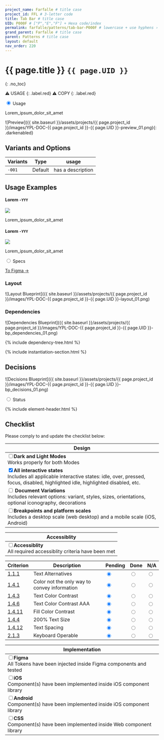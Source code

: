 ```yaml
---
project_name: Farfalle # title case
project_id: FFL # 3-letter code
title: Tab Bar # title case
UID: P000F # ["P","E","F"] + Hexa code/index
permalink: farfalle/patterns/tab-bar-P000F # lowercase + use hyphens › https://tinyurl.com/27kmc4rb
grand_parent: Farfalle # title case
parent: Patterns # title case
layout: default
nav_order: 220
---
```


# {{ page.title }} `{{ page.UID }}`
{: .no_toc}


⚠️ USAGE
{: .label.red}
⚠️ COPY
{: .label.red}

<div class="tabs">
  <input type="radio" name="tabs_section_name" id="tab_name_01" checked="checked">
  <label for="tab_name_01" class="fatTab">Usage</label>
  <div class="tab" markdown="1">
<!-- ================ -->
<!-- ==== USAGE ===== -->
<!-- ================ -->

<p>
    Lorem_ipsum_dolor_sit_amet
</p>

![Preview]({{ site.baseurl }}/assets/projects/{{ page.project_id }}/images/YPL-DOC-{{ page.project_id }}-{{ page.UID }}-preview_01.png){: .darkenabled}
<!-- ![Preview]({{site.baseurl}}/assets/projects/{{page.project_id}}/images/YPL-DOC-imgPlaceholder-Full.png){: .darkenabled} -->

<!-- - TOC
{:toc} -->


## Variants and Options

<!-- IF TABS ARE REQUIRED -->

<!-- <div class="tabs">
  <input type="radio" name="variants" id="variant_UID1" checked="checked">
  <label for="variant_UID1">Variant_UID1</label>
  <div class="tab" markdown="1">
![Preview]({{site.baseurl}}/assets/projects/{{page.project_id}}/images/YPL-DOC-FFL-P0013-YYY-preview_01.png){: .darkenabled}
Variant_Preview_#1
  </div>
  <input type="radio" name="variants" id="variant_UID2">
  <label for="variant_UID2">Variant_UID2</label>
  <div class="tab" markdown="1">
![Preview]({{site.baseurl}}/assets/projects/{{page.project_id}}/images/YPL-DOC-FFL-P0013-YYY-preview_02.png){: .darkenabled}
Variant_Preview_#2
  </div>
  <input type="radio" name="variants" id="variant_UID3">
  <label for="variant_UID3">Variant_UID3</label>
  <div class="tab" markdown="1">
![Preview]({{site.baseurl}}/assets/projects/{{page.project_id}}/images/YPL-DOC-FFL-P0013-YYY-preview_03.png){: .darkenabled}
Variant_Preview_#3
  </div>  
</div> -->


<!-- ![Variations]({{ site.baseurl }}/assets/projects/{{ page.project_id }}/images/YPL-DOC-{{ page.project_id }}-{{ page.UID }}-variations_01.png){: .darkenabled} -->
<!-- ![Variations]({{site.baseurl}}/assets/projects/{{page.project_id}}/images/YPL-DOC-imgPlaceholder-Full.png){: .darkenabled} -->


<table id="variants-options">
  <!-- <caption>my caption</caption> -->
  <thead>
    <tr>
      <th>Variants</th>
      <th>Type</th>
      <th>usage</th>
    </tr>
  </thead>
  <tbody>
    <tr>
      <td><code>-001</code></td>
      <td>Default</td>
      <td>has a description</td>
    </tr>   
  </tbody>
</table>

## Usage Examples

<section class="flex-1_1-cols usage_examples">
  <div>
    <h4>
      Lorem
      <code>-YYY</code>
    </h4>
    <!-- <img src="{{ site.baseurl }}/assets/projects/{{ page.project_id }}/images/YPL-DOC-{{ page.project_id }}-{{ page.UID }}-usage_01.png"> -->
    <img src="{{ site.baseurl }}/assets/projects/{{ page.project_id }}/images/YPL-DOC-imgPlaceholder-half.png">
    <p>
      Lorem_ipsum_dolor_sit_amet
    </p>
  </div>
  <div>
    <h4>
      Lorem
      <code>-YYY</code>
    </h4>
    <!-- <img src="{{ site.baseurl }}/assets/projects/{{ page.project_id }}/images/YPL-DOC-{{ page.project_id }}-{{ page.UID }}-usage_01.png"> -->
    <img src="{{ site.baseurl }}/assets/projects/{{ page.project_id }}/images/YPL-DOC-imgPlaceholder-half.png">
    <p>
      Lorem_ipsum_dolor_sit_amet
    </p>
  </div>
</section>

  
  </div>
  <input type="radio" name="tabs_section_name" id="tab_name_02">
  <label for="tab_name_02" class="fatTab">Specs</label>
  <div class="tab" markdown="1">
<!-- ================= -->
<!-- ==== SPECS ====== -->
<!-- ================= -->


<a href="figma_link" class="btn iconed figmaBadge">To Figma →<a>
<!-- <a href="{{site.data[page.project_id][page.UID].meta.figmaLink}}" class="btn iconed figmaBadge">To Figma →<a> -->

### Layout


![Layout Blueprint]({{ site.baseurl }}/assets/projects/{{ page.project_id }}/images/YPL-DOC-{{ page.project_id }}-{{ page.UID }}-layout_01.png)
<!-- ![Layout Blueprint]({{site.baseurl}}/assets/projects/{{page.project_id}}/images/YPL-DOC-imgPlaceholder-Full.png){: .darkenabled} -->



### Dependencies


![Dependencies Blueprint]({{ site.baseurl }}/assets/projects/{{ page.project_id }}/images/YPL-DOC-{{ page.project_id }}-{{ page.UID }}-bp_dependencies_01.png)
<!-- ![Dependencies Blueprint]({{site.baseurl}}/assets/projects/{{page.project_id}}/images/YPL-DOC-imgPlaceholder-Full.png){: .darkenabled} -->



{% include dependency-tree.html %}

{% include instantiation-section.html %}

## Decisions

![Decisions Blueprint]({{ site.baseurl }}/assets/projects/{{ page.project_id }}/images/YPL-DOC-{{ page.project_id }}-{{ page.UID }}-bp_decisions_01.png)
<!-- ![Decisions Blueprint]({{site.baseurl}}/assets/projects/{{page.project_id}}/images/YPL-DOC-imgPlaceholder-Full.png){: .darkenabled} -->

<!-- ### Options -->


<!-- ![Variations]({{ site.baseurl }}/assets/projects/{{ page.project_id }}/images/YPL-DOC-{{ page.project_id }}-{{ page.UID }}-variations_01.png){: .darkenabled} -->
<!-- ![Variations]({{site.baseurl}}/assets/projects/{{page.project_id}}/images/YPL-DOC-imgPlaceholder-Full.png){: .darkenabled} -->

  </div>
  <input type="radio" name="tabs_section_name" id="tab_name_03">
  <label for="tab_name_03" class="fatTab">Status</label>
  <div class="tab" markdown="1">
<!-- ================= -->
<!-- ==== STATUS ===== -->
<!-- ================= -->

{% include element-header.html %}
<!-- FIXME: remove unused variants -->


## Checklist

Please comply to and update the checklist below:

| Design |
| --- |
| <input type="checkbox" data-status-category="design" class="checklistItem"><strong>Dark and Light Modes</strong><br>Works properly for both Modes |
| <input type="checkbox" data-status-category="design" class="checklistItem" checked><strong>All interactive states</strong><br>Includes all applicable interactive states: idle, over, pressed, focus, disabled, highlighted idle, highlighted disabled, etc. |
| <input type="checkbox" data-status-category="design" class="checklistItem"> <strong>Document Variations</strong><br>Includes relevant options: variant, styles, sizes, orientations, optional iconography, decorations |
| <input type="checkbox" data-status-category="design" class="checklistItem"><strong>Breakpoints and platform scales</strong><br>Includes a desktop scale (web desktop) and a mobile scale (iOS, Android)|

| Accessiblity |
| --- |
| <input type="checkbox" data-status-category="accessibility-global" class="checklistItem"><strong>Accessiblity</strong><br>All required accessiblity criteria have been met |

<table class="Last3ThCentered">
    <thead>
    <tr>
        <th>Criterion</th>
        <th>Description</th>
        <th>Pending</th>
        <th>Done</th>
        <th>N/A</th>
    </tr>
    </thead>
    <tbody>
    <tr>
        <td><a href="https://www.w3.org/TR/WCAG21/#text-alternatives">1.1.1</a></td>
        <td>Text Alternatives</td>
        <td><input type="radio"  data-status-category="accessibility" id="WCAG_1_1_1P" name="WCAG_1_1_1" value="pending" checked></td>
        <td><input type="radio"  data-status-category="accessibility" id="WCAG_1_1_1D" name="WCAG_1_1_1" value="done"></td>
        <td><input type="radio"  data-status-category="accessibility" id="WCAG_1_1_1N" name="WCAG_1_1_1" value="N/A"></td>
    </tr>
    <tr>
        <td><a href="https://www.w3.org/TR/WCAG21/#use-of-color">1.4.1</a></td>
        <td>Color not the only way to convey information</td>
        <td><input type="radio"  data-status-category="accessibility" id="WCAG_1_4_1P" name="WCAG_1_4_1" value="pending" checked></td>
        <td><input type="radio"  data-status-category="accessibility" id="WCAG_1_4_1D" name="WCAG_1_4_1" value="done"></td>
        <td><input type="radio"  data-status-category="accessibility" id="WCAG_1_4_1N" name="WCAG_1_4_1" value="N/A"></td>
    </tr>
    <tr>
        <td><a href="https://www.w3.org/TR/WCAG21/#contrast-minimum">1.4.3</a></td>
        <td>Text Color Contrast</td>
        <td><input type="radio"  data-status-category="accessibility" id="WCAG_1_4_3P" name="WCAG_1_4_3" value="pending" checked></td>
        <td><input type="radio"  data-status-category="accessibility" id="WCAG_1_4_3D" name="WCAG_1_4_3" value="done"></td>
        <td><input type="radio"  data-status-category="accessibility" id="WCAG_1_4_3N" name="WCAG_1_4_3" value="N/A"></td>
    </tr>
    <tr>
        <td><a href="https://www.w3.org/TR/WCAG21/#contrast-enhanced">1.4.6</a></td>
        <td>Text Color Contrast AAA</td>
        <td><input type="radio"  data-status-category="accessibility" id="WCAG_1_4_6P" name="WCAG_1_4_6" value="pending" checked></td>
        <td><input type="radio"  data-status-category="accessibility" id="WCAG_1_4_6D" name="WCAG_1_4_6" value="done"></td>
        <td><input type="radio"  data-status-category="accessibility" id="WCAG_1_4_6N" name="WCAG_1_4_6" value="N/A"></td>
    </tr>
    <tr>
        <td><a href="https://www.w3.org/TR/WCAG21/#non-text-contrast">1.4.11</a></td>
        <td>Fill Color Contrast</td>
        <td><input type="radio"  data-status-category="accessibility" id="WCAG_1_4_11P" name="WCAG_1_4_11" value="pending" checked></td>
        <td><input type="radio"  data-status-category="accessibility" id="WCAG_1_4_11D" name="WCAG_1_4_11" value="done"></td>
        <td><input type="radio"  data-status-category="accessibility" id="WCAG_1_4_11N" name="WCAG_1_4_11" value="N/A"></td>
    </tr>
    <tr>
        <td><a href="https://www.w3.org/TR/WCAG21/#resize-text">1.4.4</a></td>
        <td>200% Text Size</td>
        <td><input type="radio"  data-status-category="accessibility" id="WCAG_1_4_4P" name="WCAG_1_4_4" value="pending" checked></td>
        <td><input type="radio"  data-status-category="accessibility" id="WCAG_1_4_4D" name="WCAG_1_4_4" value="done"></td>
        <td><input type="radio"  data-status-category="accessibility" id="WCAG_1_4_4N" name="WCAG_1_4_4" value="N/A"></td>
    </tr>
    <tr>
        <td><a href="https://www.w3.org/TR/WCAG21/#text-spacing">1.4.12</a></td>
        <td>Text Spacing</td>
        <td><input type="radio"  data-status-category="accessibility" id="WCAG_1_4_12P" name="WCAG_1_4_12" value="pending" checked></td>
        <td><input type="radio"  data-status-category="accessibility" id="WCAG_1_4_12D" name="WCAG_1_4_12" value="done"></td>
        <td><input type="radio"  data-status-category="accessibility" id="WCAG_1_4_12N" name="WCAG_1_4_12" value="N/A"></td>
    </tr>
    <tr>
        <td><a href="https://www.w3.org/TR/WCAG21/#keyboard-no-exception">2.1.3</a></td>
        <td>Keyboard Operable</td>
        <td><input type="radio"  data-status-category="accessibility" id="WCAG_2_1_3P" name="WCAG_2_1_3" value="pending" checked></td>
        <td><input type="radio"  data-status-category="accessibility" id="WCAG_2_1_3D" name="WCAG_2_1_3" value="done"></td>
        <td><input type="radio"  data-status-category="accessibility" id="WCAG_2_1_3N" name="WCAG_2_1_3" value="N/A"></td>
    </tr>
    </tbody>
</table>


| Implementation |
| --- |
| <input type="checkbox" data-status-category="implementation" class="checklistItem"><strong>Figma</strong><br>All Tokens have been injected inside Figma components and tested  |
| <input type="checkbox" data-status-category="implementation" class="checklistItem"><strong>iOS</strong><br>Component(s) have been implemented inside iOS component library     |
| <input type="checkbox" data-status-category="implementation" class="checklistItem"><strong>Android</strong><br>Component(s) have been implemented inside iOS component library |
| <input type="checkbox" data-status-category="implementation" class="checklistItem"><strong>CSS</strong><br>Component(s) have been implemented inside Web component library     |

  </div>  
</div>